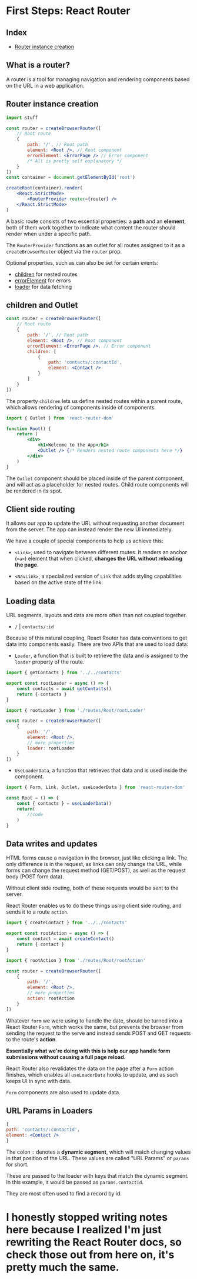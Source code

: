 # First Steps: React Router

## Index

- [Router instance creation](#router-instance-creation)

## What is a router?

A router is a tool for managing navigation and rendering components based on the URL in a web application.

## Router instance creation

```jsx
import stuff

const router = createBrowserRouter([
	// Root route
	{
		path: '/', // Root path
		element: <Root />, // Root component
		errorElement: <ErrorPage /> // Error component
		/* All is pretty self explanatory */
	}
])
const container = document.getElementById('root')

createRoot(container).render(
	<React.StrictMode>
		<RouterProvider router={router} />
	</React.StrictMode>
)
```

A basic route consists of two essential properties: a **path** and an **element**, both of them work together to indicate what content the router should render when under a specific path.

The `RouterProvider` functions as an outlet for all routes assigned to it as a `createBrowserRouter` object via the `router` prop.

Optional properties, such as can also be set for certain events:

- [children](#children-and-outlet) for nested routes
- [errorElement](#router-instance-creation) for errors
- [loader](#loader) for data fetching

## children and Outlet

```jsx
const router = createBrowserRouter([
	// Root route
	{
		path: '/', // Root path
		element: <Root />, // Root component
		errorElement: <ErrorPage />, // Error component
		children: [
			{
				path: 'contacts/:contactId',
				element: <Contact />
			}
		]
	}
])
```

The property `children` lets us define nested routes within a parent route, which allows rendering of components inside of components.

```jsx
import { Outlet } from 'react-router-dom'

function Root() {
	return (
		<div>
			<h1>Welcome to the App</h1>
			<Outlet /> {/* Renders nested route components here */}
		</div>
	)
}
```

The `Outlet` component should be placed inside of the parent component, and will act as a placeholder for nested routes. Child route components will be rendered in its spot.

## Client side routing

It allows our app to update the URL without requesting another document from the server. The app can instead render the new UI immediately.

We have a couple of special components to help us achieve this:

- `<Link>`, used to navigate between different routes. It renders an anchor (`<a>`) element that when clicked, **changes the URL without reloading the page**.

- `<NavLink>`, a specialized version of `Link` that adds styling capabilities based on the active state of the link.

## Loading data

URL segments, layouts and data are more often than not coupled together.

- `/` | `contacts/:id`

Because of this natural coupling, React Router has data conventions to get data into components easily. There are two APIs that are used to load data:

- `Loader`, a function that is built to retrieve the data and is assigned to the `loader` property of the route.

```jsx
import { getContacts } from '../../contacts'

export const rootLoader = async () => {
	const contacts = await getContacts()
	return { contacts }
}
```

```jsx
import { rootLoader } from './routes/Root/rootLoader'

const router = createBrowserRouter([
	{
		path: '/',
		element: <Root />,
		// more properties
		loader: rootLoader
	}
])
```

- `UseLoaderData`, a function that retrieves that data and is used inside the component.

```jsx
import { Form, Link, Outlet, useLoaderData } from 'react-router-dom'

const Root = () => {
	const { contacts } = useLoaderData()
	return(
		//code
	)
}
```

## Data writes and updates

HTML forms cause a navigation in the browser, just like clicking a link. The only difference is in the request, as links can only change the URL, while forms can change the request method (GET/POST), as well as the request body (POST form data).

Without client side routing, both of these requests would be sent to the server.

React Router enables us to do these things using client side routing, and sends it to a route `action`.

```jsx
import { createContact } from '../../contacts'

export const rootAction = async () => {
	const contact = await createContact()
	return { contact }
}
```

```jsx
import { rootAction } from './routes/Root/rootAction'

const router = createBrowserRouter([
	{
		path: '/',
		element: <Root />,
		// more properties
		action: rootAction
	}
])
```

Whatever `form` we were using to handle the date, should be turned into a React Router `Form`, which works the same, but prevents the browser from sending the request to the serve and instead sends POST and GET requests to the route's **action**.

**Essentially what we're doing with this is help our app handle form submissions without causing a full page reload.**

React Router also revalidates the data on the page after a `Form` action finishes, which enables all `useLoaderData` hooks to update, and as such keeps UI in sync with data.

`Form` components are also used to update data.

## URL Params in Loaders

```jsx
{
path: 'contacts/:contactId',
element: <Contact />
}
```

The colon `:` denotes a **dynamic segment**, which will match changing values in that position of the URL. These values are called "URL Params" or `params` for short.

These are passed to the loader with keys that match the dynamic segment. In this example, it would be passed as `params.contactId`.

They are most often used to find a record by id.

# I honestly stopped writing notes here because I realized I'm just rewriting the React Router docs, so check those out from here on, it's pretty much the same.
